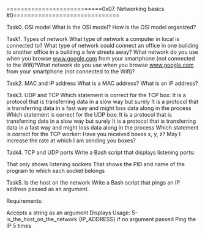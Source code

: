===========================0x07. Networking basics #0==============================

Task0. OSI model
What is the OSI model?
How is the OSI model organized?

Task1. Types of network
What type of network a computer in local is connected to?
What type of network could connect an office in one building to another office in a building a few streets away?
What network do you use when you browse www.google.com from your smartphone (not connected to the Wifi)?What network do you use when you browse www.google.com from your smartphone (not connected to the Wifi)?

Task2. MAC and IP address
What is a MAC address?
What is an IP address?

Task3. UDP and TCP
Which statement is correct for the TCP box:
It is a protocol that is transferring data in a slow way but surely
It is a protocol that is transferring data in a fast way and might loss data along in the process
Which statement is correct for the UDP box:
It is a protocol that is transferring data in a slow way but surely
It is a protocol that is transferring data in a fast way and might loss data along in the process
Which statement is correct for the TCP worker:
Have you received boxes x, y, z?
May I increase the rate at which I am sending you boxes?

Task4. TCP and UDP ports
Write a Bash script that displays listening ports:

That only shows listening sockets
That shows the PID and name of the program to which each socket belongs

Task5. Is the host on the network
Write a Bash script that pings an IP address passed as an argument.

Requirements:

Accepts a string as an argument
Displays Usage: 5-is_the_host_on_the_network {IP_ADDRESS} if no argument passed
Ping the IP 5 times
